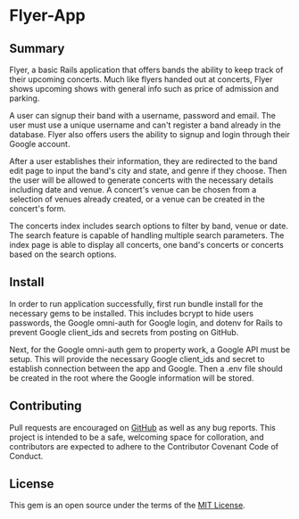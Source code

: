 # Flyer-App

## Summary

Flyer, a basic Rails application that offers bands the ability to keep track of their upcoming concerts. Much like flyers handed out at concerts, Flyer shows upcoming shows with general info such as price of  admission and parking.

A user can signup their band with a username, password and email. The user must use a unique username and can't register a band already in the database. Flyer also offers users the ability to signup and login through their Google account.

After a user establishes their information, they are redirected to the band edit page to input the band's city and state, and genre if they choose. Then the user will be allowed to generate concerts with the necessary details including date and venue. A concert's venue can be chosen from a selection of venues already created, or a venue can be created in the concert's form.

The concerts index includes search options to filter by band, venue or date. The search feature is capable of handling multiple search parameters. The index page is able to display all concerts, one band's concerts or concerts based on the search options.

## Install

In order to run application successfully, first run bundle install for the necessary gems to be installed. This includes bcrypt to hide users passwords, the Google omni-auth for Google login, and dotenv for Rails to prevent Google client_ids and secrets from posting on GitHub.

Next, for the Google omni-auth gem to property work, a Google API must be setup. This will provide the necessary Google client_ids and secret to establish connection between the app and Google. Then a .env file should be created in the root where the Google information will be stored.

## Contributing

Pull requests are encouraged on [GitHub](https://github.com/indiejesus2/flyerapp) as well as any bug reports. This project is intended to be a safe, welcoming space for colloration, and contributors are expected to adhere to the Contributor Covenant Code of Conduct.

## License

This gem is an open source under the terms of the [MIT License](https://github.com/indiejesus2/FlyerApp/blob/master/LICENSE).
